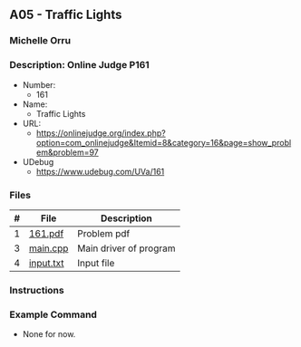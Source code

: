 ## A05 - Traffic Lights
### Michelle Orru
### Description: Online Judge P161

- Number:
  - 161 
- Name:
  - Traffic Lights
- URL:
  - https://onlinejudge.org/index.php?option=com_onlinejudge&Itemid=8&category=16&page=show_problem&problem=97
- UDebug
  - https://www.udebug.com/UVa/161

### Files

|   #   | File     | Description                      |
| :---: | -------- | -------------------------------- |
|   1   | [161.pdf]() |  Problem pdf  |
|   3   | [main.cpp](https://github.com/michelle083/4883_ProgTech_Michelle/blob/main/Assignments/A05/main.cpp) | Main driver of program |
|   4   | [input.txt](https://github.com/michelle083/4883_ProgTech_Michelle/blob/main/Assignments/A05/input.txt) | Input file |


### Instructions 



### Example Command

- None for now. 

